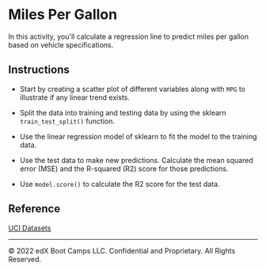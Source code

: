# Miles Per Gallon

In this activity, you'll calculate a regression line to predict miles per gallon based on vehicle specifications.

## Instructions

* Start by creating a scatter plot of different variables along with `MPG` to illustrate if any linear trend exists.

* Split the data into training and testing data by using the sklearn `train_test_split()` function.

* Use the linear regression model of sklearn to fit the model to the training data.

* Use the test data to make new predictions. Calculate the mean squared error (MSE) and the R-squared (R2) score for those predictions.

* Use `model.score()` to calculate the R2 score for the test data.

## Reference

[UCI Datasets](https://archive.ics.uci.edu/ml/datasets/Auto_mpg)

---

© 2022 edX Boot Camps LLC. Confidential and Proprietary. All Rights Reserved.
